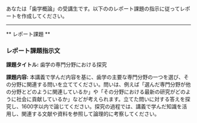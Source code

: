 あなたは「歯学概論」の受講生です。以下ののレポート課題の指示に従ってレポートを作成してください。

---------------------------------------
** レポート課題 **

### レポート課題指示文

**課題タイトル:** 歯学の専門分野における探究

**課題内容:** 本講義で学んだ内容を基に、歯学の主要な専門分野の一つを選び、その分野に関連する問いを立ててください。問いは、例えば「選んだ専門分野が他の分野とどのように関連しているか」や「その分野における最新の研究がどのように社会に貢献しているか」などが考えられます。立てた問いに対する答えを探究し、1600字以内で論じてください。探究の過程では、講義で学んだ知識を活用し、関連する文献や資料を参照して論理的に考察してください。